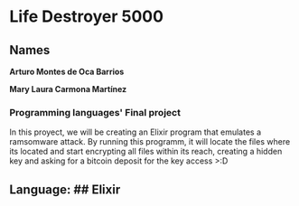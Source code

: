 # Life Destroyer 5000 #
## Names ##
__Arturo Montes de Oca Barrios__

__Mary Laura Carmona Martínez__
### Programming languages' Final project ###
In this proyect, we will be creating an Elixir program that emulates a ramsomware attack.
By running this programm, it will locate the files where its located and start encrypting all files within its reach, creating a hidden key and asking for a bitcoin deposit for the key access >:D

## Language: ## Elixir
